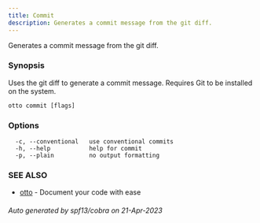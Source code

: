 ```yaml
---
title: Commit
description: Generates a commit message from the git diff.
---
```


Generates a commit message from the git diff.

### Synopsis

Uses the git diff to generate a commit message. Requires Git to be installed on the system.

```
otto commit [flags]
```

### Options

```
  -c, --conventional   use conventional commits
  -h, --help           help for commit
  -p, --plain          no output formatting
```

### SEE ALSO

* [otto](/docs/usage/otto)	 - Document your code with ease

###### Auto generated by spf13/cobra on 21-Apr-2023
